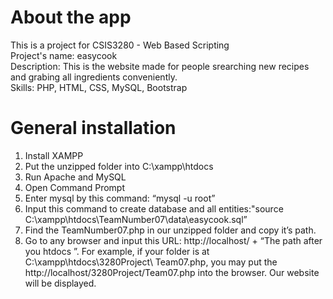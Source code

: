 # About the app
This is a project for CSIS3280 - Web Based Scripting\
Project's name:  easycook\
Description:  This is the website made for people srearching new recipes and grabing all ingredients conveniently.\
Skills:  PHP, HTML, CSS, MySQL, Bootstrap



# General installation
1. Install XAMPP 
2. Put the unzipped folder into C:\xampp\htdocs 
3. Run Apache and MySQL  
4. Open Command Prompt  
5. Enter mysql by this command: “mysql -u root” 
6. Input this command to create database and all entities:"source C:\xampp\htdocs\TeamNumber07\data\easycook.sql” 
7. Find the TeamNumber07.php in our unzipped folder and copy it’s path.  
8. Go to any browser and input this URL:  http://localhost/ + “The path after you htdocs ”. 
For example, if your folder is at C:\xampp\htdocs\3280Project\ Team07.php, you may put the http://localhost/3280Project/Team07.php into the browser. Our website will be displayed.
